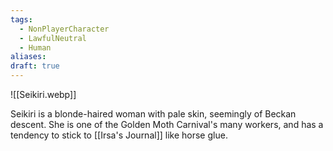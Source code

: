 ```yaml
---
tags:
  - NonPlayerCharacter
  - LawfulNeutral
  - Human
aliases: 
draft: true
---
```

![[Seikiri.webp]]

Seikiri is a blonde-haired woman with pale skin, seemingly of Beckan descent. She is one of the Golden Moth Carnival's many workers, and has a tendency to stick to [[Irsa's Journal]] like horse glue. 